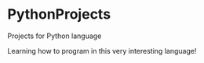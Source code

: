 # PythonProjects
Projects for Python language

Learning how to program in this very interesting language!
